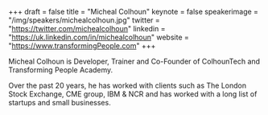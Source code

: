 +++
draft = false
title = "Micheal Colhoun"
keynote = false
speakerimage = "/img/speakers/michealcolhoun.jpg"
twitter = "https://twitter.com/michealcolhoun"
linkedin = "https://uk.linkedin.com/in/michealcolhoun"
website = "https://www.transformingPeople.com"
+++

Micheal Colhoun is Developer, Trainer and Co-Founder of ColhounTech and Transforming People Academy. 

Over the past 20 years, he has worked with clients such as The London Stock Exchange, CME group, IBM & NCR and has worked with a long list of startups and small businesses.